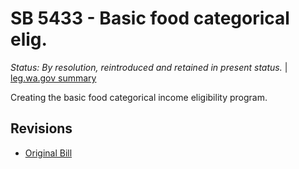 # SB 5433 - Basic food categorical elig.
*Status: By resolution, reintroduced and retained in present status.* | [leg.wa.gov summary](https://app.leg.wa.gov/billsummary?BillNumber=5433&Year=2021)

Creating the basic food categorical income eligibility program.

## Revisions
* [Original Bill](1/)